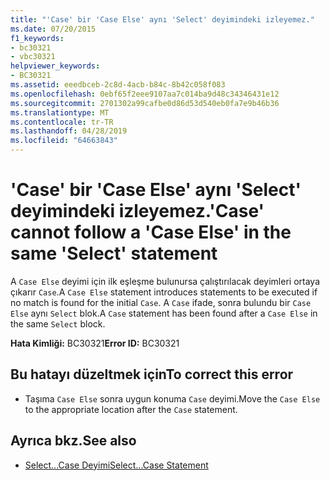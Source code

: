 ```yaml
---
title: "'Case' bir 'Case Else' aynı 'Select' deyimindeki izleyemez."
ms.date: 07/20/2015
f1_keywords:
- bc30321
- vbc30321
helpviewer_keywords:
- BC30321
ms.assetid: eeedbceb-2c8d-4acb-b84c-8b42c058f083
ms.openlocfilehash: 0ebf65f2eee9107aa7c014ba9d48c34346431e12
ms.sourcegitcommit: 2701302a99cafbe0d86d53d540eb0fa7e9b46b36
ms.translationtype: MT
ms.contentlocale: tr-TR
ms.lasthandoff: 04/28/2019
ms.locfileid: "64663843"
---
```

# <a name="case-cannot-follow-a-case-else-in-the-same-select-statement"></a><span data-ttu-id="9f5da-102">'Case' bir 'Case Else' aynı 'Select' deyimindeki izleyemez.</span><span class="sxs-lookup"><span data-stu-id="9f5da-102">'Case' cannot follow a 'Case Else' in the same 'Select' statement</span></span>
<span data-ttu-id="9f5da-103">A `Case Else` deyimi için ilk eşleşme bulunursa çalıştırılacak deyimleri ortaya çıkarır `Case`.</span><span class="sxs-lookup"><span data-stu-id="9f5da-103">A `Case Else` statement introduces statements to be executed if no match is found for the initial `Case`.</span></span> <span data-ttu-id="9f5da-104">A `Case` ifade, sonra bulundu bir `Case Else` aynı `Select` blok.</span><span class="sxs-lookup"><span data-stu-id="9f5da-104">A `Case` statement has been found after a `Case Else` in the same `Select` block.</span></span>  
  
 <span data-ttu-id="9f5da-105">**Hata Kimliği:** BC30321</span><span class="sxs-lookup"><span data-stu-id="9f5da-105">**Error ID:** BC30321</span></span>  
  
## <a name="to-correct-this-error"></a><span data-ttu-id="9f5da-106">Bu hatayı düzeltmek için</span><span class="sxs-lookup"><span data-stu-id="9f5da-106">To correct this error</span></span>  
  
- <span data-ttu-id="9f5da-107">Taşıma `Case Else` sonra uygun konuma `Case` deyimi.</span><span class="sxs-lookup"><span data-stu-id="9f5da-107">Move the `Case Else` to the appropriate location after the `Case` statement.</span></span>  
  
## <a name="see-also"></a><span data-ttu-id="9f5da-108">Ayrıca bkz.</span><span class="sxs-lookup"><span data-stu-id="9f5da-108">See also</span></span>

- [<span data-ttu-id="9f5da-109">Select...Case Deyimi</span><span class="sxs-lookup"><span data-stu-id="9f5da-109">Select...Case Statement</span></span>](../../visual-basic/language-reference/statements/select-case-statement.md)

